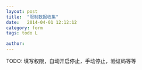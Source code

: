 ```yaml
---
layout: post
title:  "限制数据收集"
date:   2014-04-01 12:12:12
category: form
tags: todo L

author: 
---
```


TODO: 填写权限，自动开启停止，手动停止，验证码等等
